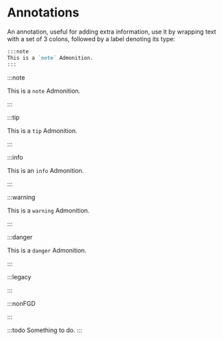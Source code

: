 # Annotations

An annotation, useful for adding extra information, use it by wrapping text with a set of 3 colons, followed by a label denoting its type:

```md
:::note
This is a `note` Admonition.
:::
```

:::note

This is a `note` Admonition.

:::

:::tip

This is a `tip` Admonition.

:::

:::info

This is an `info` Admonition.

:::

:::warning

This is a `warning` Admonition.

:::

:::danger

This is a `danger` Admonition.

:::

:::legacy

:::

:::nonFGD

:::

:::todo
Something to do.
:::